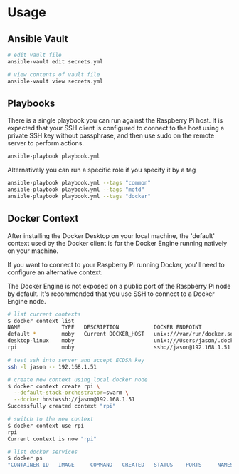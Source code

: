 # Usage

## Ansible Vault

```bash
# edit vault file
ansible-vault edit secrets.yml

# view contents of vault file
ansible-vault view secrets.yml
```

## Playbooks

There is a single playbook you can run against the Raspberry Pi host.
It is expected that your SSH client is configured to connect to the host
using a private SSH key without passphrase, and then use sudo on the remote
server to perform actions.

```bash
ansible-playbook playbook.yml
```

Alternatively you can run a specific role if you specify it by a tag

```bash
ansible-playbook playbook.yml --tags "common"
ansible-playbook playbook.yml --tags "motd"
ansible-playbook playbook.yml --tags "docker"
```

## Docker Context

After installing the Docker Desktop on your local machine, the 'default'
context used by the Docker client is for the Docker Engine running natively
on your machine.

If you want to connect to your Raspberry Pi running Docker, you'll need
to configure an alternative context.

The Docker Engine is not exposed on a public port of the Raspberry Pi node by
default. It's recommended that you use SSH to connect to a Docker Engine node.

```bash
# list current contexts
$ docker context list
NAME             TYPE   DESCRIPTION           DOCKER ENDPOINT                               ORCHESTRATOR
default *        moby   Current DOCKER_HOST   unix:///var/run/docker.sock                   swarm
desktop-linux    moby                         unix:///Users/jason/.docker/run/docker.sock
rpi              moby                         ssh://jason@192.168.1.51                      swarm

# test ssh into server and accept ECDSA key
ssh -l jason -- 192.168.1.51

# create new context using local docker node
$ docker context create rpi \
  --default-stack-orchestrator=swarm \
  --docker host=ssh://jason@192.168.1.51
Successfully created context "rpi"

# switch to the new context
$ docker context use rpi
rpi
Current context is now "rpi"

# list docker services
$ docker ps
"CONTAINER ID   IMAGE     COMMAND   CREATED   STATUS    PORTS     NAMES"
```

[docker context]: https://docs.docker.com/engine/context/working-with-contexts/
